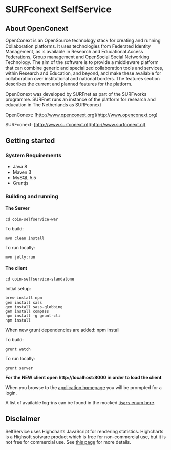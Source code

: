 # SURFconext SelfService

## About OpenConext

OpenConext is an OpenSource technology stack for creating and running Collaboration platforms. It uses technologies from Federated Identity Management, as is available in Research and Educational Access Federations, Group management and OpenSocial Social Networking Technology. The aim of the software is to provide a middleware platform that can combine generic and specialized collaboration tools and services, within Research and Education, and beyond, and make these available for collaboration over institutional and national borders. The features section describes the current and planned features for the platform.

OpenConext was developed by SURFnet as part of the SURFworks programme. SURFnet runs an instance of the platform for research and education in The Netherlands as SURFconext


OpenConext: [http://www.openconext.org](http://www.openconext.org)

SURFconext: [http://www.surfconext.nl](http://www.surfconext.nl)


## Getting started

### System Requirements

- Java 8
- Maven 3
- MySQL 5.5
- Gruntjs

### Building and running

#### The Server

    cd coin-selfservice-war

To build:

    mvn clean install

To run locally:

    mvn jetty:run

#### The client

    cd coin-selfservice-standalone

Initial setup:

    brew install npm
    gem install sass
    gem install sass-globbing
    gem install compass
    npm install -g grunt-cli
    npm install

When new grunt dependencies are added:
    npm install

To build:

    grunt watch

To run locally:

    grunt server

**For the NEW client open http://localhost:8000 in order to load the client**


When you browse to the [application homepage](http://localhost:8082/dashboard) you will be prompted for a login.

A list of available log-ins can be found in the mocked [`Users` enum here](coin-selfservice-war/src/main/java/nl/surfnet/coin/selfservice/util/OpenConextOAuthClientMock.java).

## Disclaimer

SelfService uses Highcharts JavaScript for rendering statistics. Highcharts is a Highsoft sotware product which is free for non-commercial use, but it is not free for commercial use. See [this page](http://shop.highsoft.com/highcharts.html#redist) for more details.
